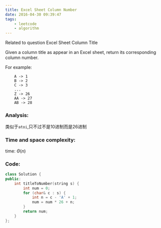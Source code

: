 ```yaml
---
title: Excel Sheet Column Number
date: 2016-04-30 09:39:47
tags: 
    - leetcode
    - algorithm
---
```

>
Related to question Excel Sheet Column Title

Given a column title as appear in an Excel sheet, return its corresponding column number.

For example:
```
    A -> 1
    B -> 2
    C -> 3
    ...
    Z -> 26
    AA -> 27
    AB -> 28 
```
>

### Analysis:
类似于`atoi`,只不过不是10进制而是26进制
### Time and space complexity:
time: $\Theta (n)$
### Code:
```cpp
class Solution {
public:
    int titleToNumber(string s) {
        int num = 0;
        for (char& c : s) {
            int n = c - 'A' + 1;
            num = num * 26 + n;
        }
        return num;
    }
};
```